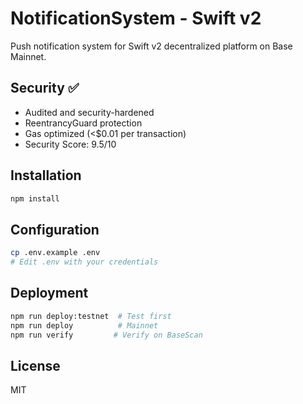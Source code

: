 # NotificationSystem - Swift v2

Push notification system for Swift v2 decentralized platform on Base Mainnet.

## Security ✅

- Audited and security-hardened
- ReentrancyGuard protection
- Gas optimized (<$0.01 per transaction)
- Security Score: 9.5/10

## Installation

```bash
npm install
```

## Configuration

```bash
cp .env.example .env
# Edit .env with your credentials
```

## Deployment

```bash
npm run deploy:testnet  # Test first
npm run deploy          # Mainnet
npm run verify         # Verify on BaseScan
```

## License

MIT

